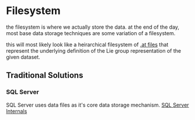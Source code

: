 # Filesystem

the filesystem is where we actually store the data. at the end of the day, most base data storage techniques are some 
variation of a filesystem.

this will most likely look like a heirarchical filesystem of [.at files](http://liegroups.org/software/documentation/atlasofliegroups-docs/tutorial/video_1A/basics.html#the-basic-at-file)
that represent the underlying definition of the Lie group representation of the given dataset.

## Traditional Solutions

### SQL Server

SQL Server uses data files as it's core data storage mechanism. [SQL Server Internals](https://www.red-gate.com/simple-talk/sql/database-administration/sql-server-storage-internals-101/)
